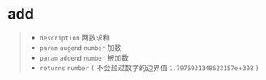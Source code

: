 # add

> - `description` 两数求和
> - `param` `augend` `number` 加数
> - `param` `addend` `number` 被加数
> - `returns` `number` `(` 不会超过数字的边界值 `1.7976931348623157e`+`308` `)`
